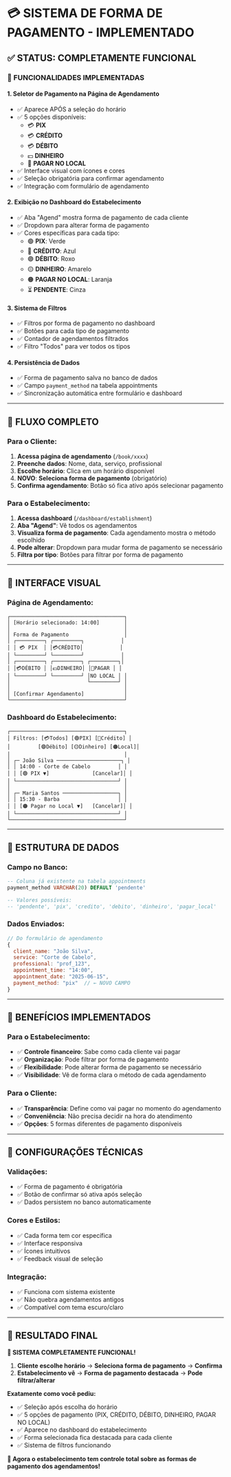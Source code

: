 # 💳 SISTEMA DE FORMA DE PAGAMENTO - IMPLEMENTADO

## ✅ STATUS: COMPLETAMENTE FUNCIONAL

### 🎯 FUNCIONALIDADES IMPLEMENTADAS

#### 1. **Seletor de Pagamento na Página de Agendamento**
- ✅ Aparece APÓS a seleção do horário
- ✅ 5 opções disponíveis:
  - 💳 **PIX**
  - 💳 **CRÉDITO** 
  - 💳 **DÉBITO**
  - 💵 **DINHEIRO**
  - 🏪 **PAGAR NO LOCAL**
- ✅ Interface visual com ícones e cores
- ✅ Seleção obrigatória para confirmar agendamento
- ✅ Integração com formulário de agendamento

#### 2. **Exibição no Dashboard do Estabelecimento**
- ✅ Aba "Agend" mostra forma de pagamento de cada cliente
- ✅ Dropdown para alterar forma de pagamento
- ✅ Cores específicas para cada tipo:
  - 🟢 **PIX**: Verde
  - 🔵 **CRÉDITO**: Azul  
  - 🟣 **DÉBITO**: Roxo
  - 🟡 **DINHEIRO**: Amarelo
  - 🟠 **PAGAR NO LOCAL**: Laranja
  - ⏳ **PENDENTE**: Cinza

#### 3. **Sistema de Filtros**
- ✅ Filtros por forma de pagamento no dashboard
- ✅ Botões para cada tipo de pagamento
- ✅ Contador de agendamentos filtrados
- ✅ Filtro "Todos" para ver todos os tipos

#### 4. **Persistência de Dados**
- ✅ Forma de pagamento salva no banco de dados
- ✅ Campo `payment_method` na tabela appointments
- ✅ Sincronização automática entre formulário e dashboard

---

## 🔄 FLUXO COMPLETO

### **Para o Cliente:**
1. **Acessa página de agendamento** (`/book/xxxx`)
2. **Preenche dados**: Nome, data, serviço, profissional
3. **Escolhe horário**: Clica em um horário disponível
4. **NOVO**: **Seleciona forma de pagamento** (obrigatório)
5. **Confirma agendamento**: Botão só fica ativo após selecionar pagamento

### **Para o Estabelecimento:**
1. **Acessa dashboard** (`/dashboard/establishment`)
2. **Aba "Agend"**: Vê todos os agendamentos
3. **Visualiza forma de pagamento**: Cada agendamento mostra o método escolhido
4. **Pode alterar**: Dropdown para mudar forma de pagamento se necessário
5. **Filtra por tipo**: Botões para filtrar por forma de pagamento

---

## 🎨 INTERFACE VISUAL

### **Página de Agendamento:**
```
┌─────────────────────────────────────┐
│ [Horário selecionado: 14:00]        │
│                                     │
│ Forma de Pagamento                  │
│ ┌─────────┐ ┌─────────┐            │
│ │ 💳 PIX  │ │💳CRÉDITO│            │
│ └─────────┘ └─────────┘            │
│ ┌─────────┐ ┌─────────┐ ┌─────────┐│
│ │💳DÉBITO │ │💵DINHEIRO│ │🏪PAGAR │ │
│ └─────────┘ └─────────┘ │NO LOCAL │ │
│                         └─────────┘ │
│                                     │
│ [Confirmar Agendamento]             │
└─────────────────────────────────────┘
```

### **Dashboard do Estabelecimento:**
```
┌─────────────────────────────────────┐
│ Filtros: [💳Todos] [🟢PIX] [🔵Crédito] │
│         [🟣Débito] [🟡Dinheiro] [🟠Local]│
│                                     │
│ ┌─ João Silva ─────────────────────┐ │
│ │ 14:00 - Corte de Cabelo         │ │
│ │ [🟢 PIX ▼]              [Cancelar]│ │
│ └─────────────────────────────────┘ │
│                                     │
│ ┌─ Maria Santos ──────────────────┐ │
│ │ 15:30 - Barba                   │ │
│ │ [🟠 Pagar no Local ▼]   [Cancelar]│ │
│ └─────────────────────────────────┘ │
└─────────────────────────────────────┘
```

---

## 💾 ESTRUTURA DE DADOS

### **Campo no Banco:**
```sql
-- Coluna já existente na tabela appointments
payment_method VARCHAR(20) DEFAULT 'pendente'

-- Valores possíveis:
-- 'pendente', 'pix', 'credito', 'debito', 'dinheiro', 'pagar_local'
```

### **Dados Enviados:**
```javascript
// Do formulário de agendamento
{
  client_name: "João Silva",
  service: "Corte de Cabelo", 
  professional: "prof_123",
  appointment_time: "14:00",
  appointment_date: "2025-06-15",
  payment_method: "pix"  // ← NOVO CAMPO
}
```

---

## 🎯 BENEFÍCIOS IMPLEMENTADOS

### **Para o Estabelecimento:**
- ✅ **Controle financeiro**: Sabe como cada cliente vai pagar
- ✅ **Organização**: Pode filtrar por forma de pagamento
- ✅ **Flexibilidade**: Pode alterar forma de pagamento se necessário
- ✅ **Visibilidade**: Vê de forma clara o método de cada agendamento

### **Para o Cliente:**
- ✅ **Transparência**: Define como vai pagar no momento do agendamento
- ✅ **Conveniência**: Não precisa decidir na hora do atendimento
- ✅ **Opções**: 5 formas diferentes de pagamento disponíveis

---

## 🔧 CONFIGURAÇÕES TÉCNICAS

### **Validações:**
- ✅ Forma de pagamento é obrigatória
- ✅ Botão de confirmar só ativa após seleção
- ✅ Dados persistem no banco automaticamente

### **Cores e Estilos:**
- ✅ Cada forma tem cor específica
- ✅ Interface responsiva
- ✅ Ícones intuitivos
- ✅ Feedback visual de seleção

### **Integração:**
- ✅ Funciona com sistema existente
- ✅ Não quebra agendamentos antigos
- ✅ Compatível com tema escuro/claro

---

## 🚀 RESULTADO FINAL

**🎉 SISTEMA COMPLETAMENTE FUNCIONAL!**

1. **Cliente escolhe horário** → **Seleciona forma de pagamento** → **Confirma**
2. **Estabelecimento vê** → **Forma de pagamento destacada** → **Pode filtrar/alterar**

**Exatamente como você pediu:**
- ✅ Seleção após escolha do horário
- ✅ 5 opções de pagamento (PIX, CRÉDITO, DÉBITO, DINHEIRO, PAGAR NO LOCAL)
- ✅ Aparece no dashboard do estabelecimento
- ✅ Forma selecionada fica destacada para cada cliente
- ✅ Sistema de filtros funcionando

**🎯 Agora o estabelecimento tem controle total sobre as formas de pagamento dos agendamentos!** 